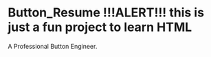 # Button_Resume !!!ALERT!!! this is just a fun project to learn HTML
A Professional Button Engineer.

